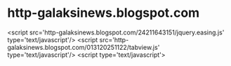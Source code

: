 # http-galaksinews.blogspot.com
&lt;script src='http-galaksinews.blogspot.com/24211643151/jquery.easing.js' type='text/javascript'/> &lt;script src='http-galaksinews.blogspot.com/013120251122/tabview.js' type='text/javascript'/> &lt;script type='text/javascript'>
